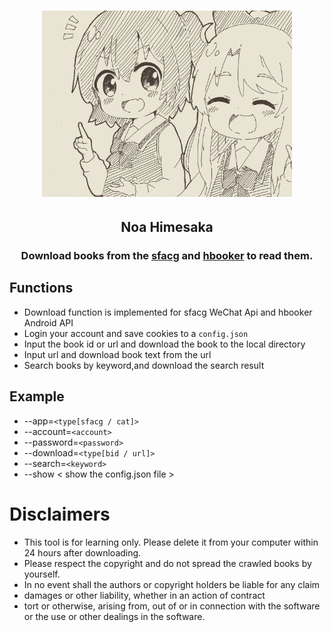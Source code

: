 # <center> <img src="./docs/81841388.png" width="400" height='' alt="Noa Himesaka">

##  <center> Noa Himesaka

### <center> Download books from the [sfacg](https://book.sfacg.com/) and [hbooker](https://app.hbooker.com/) to read them.

## **Functions**

- Download function is implemented for sfacg WeChat Api and hbooker Android API
- Login your account and save cookies to a ```config.json```
- Input the book id or url and download the book to the local directory
- Input url and download book text from the url
- Search books by keyword,and download the search result

## **Example**

- --app=```<type[sfacg / cat]>```
- --account=```<account>```
- --password=```<password>```
- --download=```<type[bid / url]>```
- --search=```<keyword>```
- --show  < show the config.json file >

# **Disclaimers**

- This tool is for learning only. Please delete it from your computer within 24 hours after downloading.
- Please respect the copyright and do not spread the crawled books by yourself.
- In no event shall the authors or copyright holders be liable for any claim
- damages or other liability, whether in an action of contract
- tort or otherwise, arising from, out of or in connection with the software or the use or other dealings in the
  software.

 
